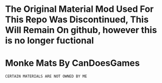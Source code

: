 # The Original Material Mod Used For This Repo Was Discontinued, This Will Remain On github, however this is no longer fuctional


# Monke Mats By CanDoesGames  



`CERTAIN MATERIALS ARE NOT OWNED BY ME`
